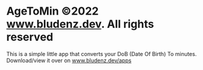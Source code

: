 # AgeToMin ©2022 www.bludenz.dev. All rights reserved
This is a simple little app that converts your DoB (Date Of Birth) To minutes.
Download/view it over on www.bludenz.dev/apps
